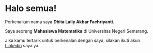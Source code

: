 # Halo semua! 

Perkenalkan nama saya **Dhita Laily Akbar Fachriyanti**.<br>

Saya seorang **Mahasiswa Matematika** di Universitas Negeri Semarang.<br>

Jika kamu tertarik untuk berkenalan dengan saya, silakan ikuti akun [Linkedin](https://www.linkedin.com/in/dhita-laily-akbar-fachriyanti-02055925b/) saya ya.
